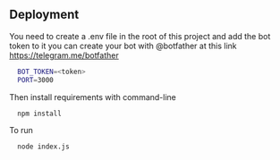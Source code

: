 
## Deployment

You need to create a .env file in the root of this project and add the bot token to it
you can create your bot with @botfather at this link https://telegram.me/botfather
```bash
  BOT_TOKEN=<token>
  PORT=3000
```

Then install requirements with command-line

```bash
  npm install
```

To run

```bash
  node index.js
```
